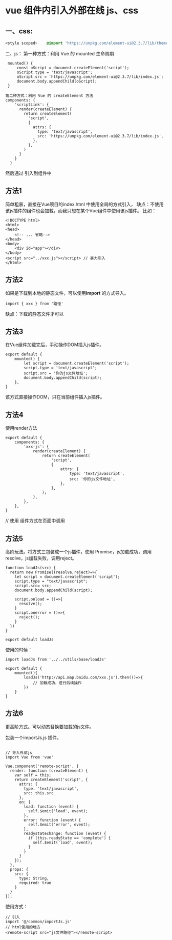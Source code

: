 <!--
 * @Author: 16651618507@163.com
 * @Date: 2023-12-16 10:49:45
 * @LastEditors: 16651618507@163.com
 * @LastEditTime: 2023-12-16 10:50:43
 * @FilePath: \myBaseFile\vue\vue2笔记\引入外部css.md
 * @Description:
 *
-->

# vue 组件内引入外部在线 js、css

## **一、css:**

```css
<style scoped>    @import 'https://unpkg.com/element-ui@2.3.7/lib/theme-chalk/index.css';
```

二、js：
第一种方式：利用 Vue 的 mounted 生命周期

```
 mounted() {
     const oScript = document.createElement('script');
     oScript.type = 'text/javascript';
     oScript.src = 'https://unpkg.com/element-ui@2.3.7/lib/index.js';
     document.body.appendChild(oScript);
 }
```

```
第二种方式：利用 Vue 的 createElement 方法
components: {
	'scriptLink': {
	  render(createElement) {
		return createElement(
		  'script',
		  {
			attrs: {
			  type: 'text/javascript',
			  src: 'https://unpkg.com/element-ui@2.3.7/lib/index.js',
			},
		  },
		)
	  }
	}
  }

```
然后通过 引入到组件中


## 方法1

简单粗暴，直接在Vue项目的index.html 中使用全局的方式引入，
缺点：不使用该js插件的组件也会加载，而我只想在某个Vue组件中使用该js插件。
比如：
```
<!DOCTYPE html>
<html>
<head>
    <!-- ... 省略-->
</head>
<body>
    <div id="app"></div>
</body>
<script src="../xxx.js"></script> // 暴力引入
</html>
```

## 方法2

如果是下载到本地的静态文件，可以使用**import** 的方式导入。

```
import { xxx } from '路径' 
```

缺点：下载的静态文件才可以

## 方法3

在Vue组件加载完后，手动操作DOM插入js插件。

```
export default {
    mounted() {
        let script = document.createElement('script');
        script.type = 'text/javascript';
        script.src = '你的js文件地址';
        document.body.appendChild(script);
    },
}
```

该方式直接操作DOM，只在当前组件插入js插件。

## 方法4

使用render方法

```
export default {
    components: {
        'xxx-js': {
            render(createElement) {
                return createElement(
                    'script',
                    {
                        attrs: {
                            type: 'text/javascript',
                            src: '你的js文件地址',
                        },
                    },
                );
            },
        },
    },
}
```
// 使用 <xxx-js></xxx-js> 组件方式在页面中调用


## 方法5

高阶玩法。将方式三包装成一个js插件，使用 Promise，js加载成功，调用resolve，js加载失败，调用reject。

```
function loadJs(src) {
  return new Promise((resolve,reject)=>{
    let script = document.createElement('script');
    script.type = "text/javascript";
    script.src= src;
    document.body.appendChild(script);
      
    script.onload = ()=>{
      resolve();
    }
    script.onerror = ()=>{
      reject();
    }
  })
}
 
export default loadJs
```

使用的时候：

```
import loadJs from '../../utils/base/loadJs'
   
export default {
    mounted(){
        loadJs('http://api.map.baidu.com/xxx.js').then(()=>{
            // 加载成功，进行后续操作
        })
    }
}
```


## 方法6

更高阶方式。可以动态替换要加载的js文件。

包装一个importJs.js 插件。

```

// 导入外部js
import Vue from 'vue'
 
Vue.component('remote-script', {
  render: function (createElement) {
    var self = this;
    return createElement('script', {
      attrs: {
        type: 'text/javascript',
        src: this.src
      },
      on: {
        load: function (event) {
          self.$emit('load', event);
        },
        error: function (event) {
          self.$emit('error', event);
        },
        readystatechange: function (event) {
          if (this.readyState == 'complete') {
            self.$emit('load', event);
          }
        }
      }
    });
  },
  props: {
    src: {
      type: String,
      required: true
    }
  }
});
```
使用方式：

```
// 引入
import '@/common/importJs.js'
// html使用的地方
<remote-script src="js文件路径"></remote-script>
```
